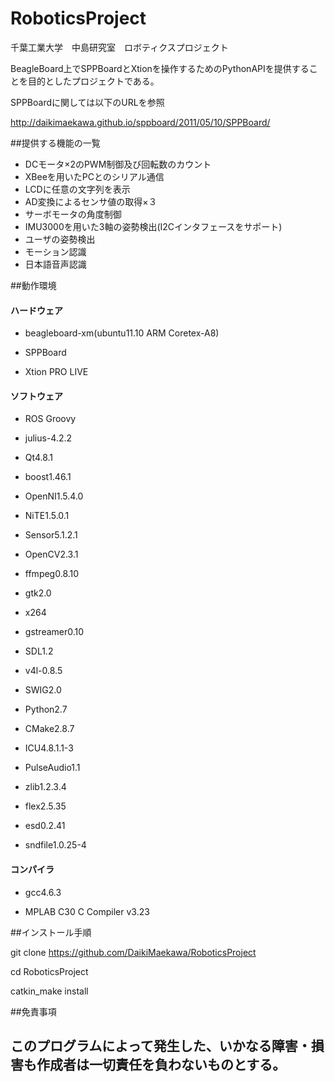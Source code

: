 RoboticsProject
==========

千葉工業大学　中島研究室　ロボティクスプロジェクト

BeagleBoard上でSPPBoardとXtionを操作するためのPythonAPIを提供することを目的としたプロジェクトである。

SPPBoardに関しては以下のURLを参照

http://daikimaekawa.github.io/sppboard/2011/05/10/SPPBoard/

##提供する機能の一覧
 - DCモータ×2のPWM制御及び回転数のカウント
 - XBeeを用いたPCとのシリアル通信
 - LCDに任意の文字列を表示
 - AD変換によるセンサ値の取得×３
 - サーボモータの角度制御
 - IMU3000を用いた3軸の姿勢検出(I2Cインタフェースをサポート)
 - ユーザの姿勢検出
 - モーション認識
 - 日本語音声認識
 
##動作環境



#### ハードウェア

 - beagleboard-xm(ubuntu11.10 ARM Coretex-A8)

 - SPPBoard

 - Xtion PRO LIVE

#### ソフトウェア

 - ROS Groovy

 - julius-4.2.2

 - Qt4.8.1
 
 - boost1.46.1

 - OpenNI1.5.4.0

 - NiTE1.5.0.1

 - Sensor5.1.2.1

 - OpenCV2.3.1

 - ffmpeg0.8.10

 - gtk2.0

 - x264

 - gstreamer0.10

 - SDL1.2

 - v4l-0.8.5

 - SWIG2.0

 - Python2.7

 - CMake2.8.7

 - ICU4.8.1.1-3

 - PulseAudio1.1

 - zlib1.2.3.4

 - flex2.5.35

 - esd0.2.41

 - sndfile1.0.25-4

#### コンパイラ

 - gcc4.6.3

 - MPLAB C30 C Compiler v3.23

##インストール手順

git clone https://github.com/DaikiMaekawa/RoboticsProject

cd RoboticsProject

catkin_make install

##免責事項


このプログラムによって発生した、いかなる障害・損害も作成者は一切責任を負わないものとする。
---------------------------------------------------
